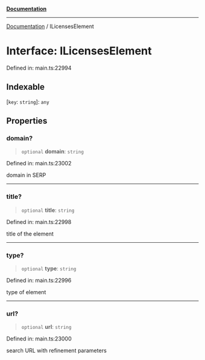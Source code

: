 [**Documentation**](../README.md)

***

[Documentation](../README.md) / ILicensesElement

# Interface: ILicensesElement

Defined in: main.ts:22994

## Indexable

\[`key`: `string`\]: `any`

## Properties

### domain?

> `optional` **domain**: `string`

Defined in: main.ts:23002

domain in SERP

***

### title?

> `optional` **title**: `string`

Defined in: main.ts:22998

title of the element

***

### type?

> `optional` **type**: `string`

Defined in: main.ts:22996

type of element

***

### url?

> `optional` **url**: `string`

Defined in: main.ts:23000

search URL with refinement parameters
